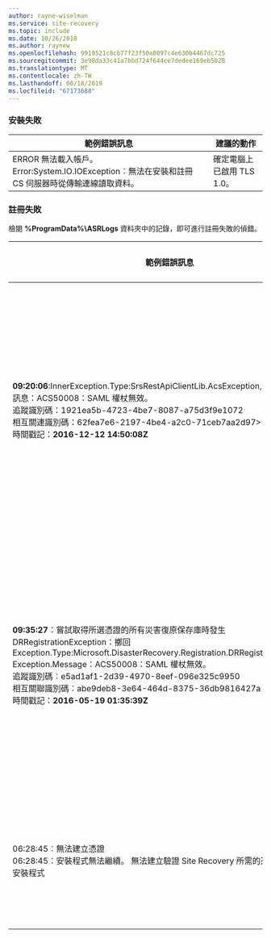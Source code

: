 ```yaml
---
author: rayne-wiselman
ms.service: site-recovery
ms.topic: include
ms.date: 10/26/2018
ms.author: raynew
ms.openlocfilehash: 9919521c8cb77f23f50a8097c4e630b4467dc725
ms.sourcegitcommit: 3e98da33c41a7bbd724f644ce7dedee169eb5028
ms.translationtype: MT
ms.contentlocale: zh-TW
ms.lasthandoff: 06/18/2019
ms.locfileid: "67173688"
---
```

### <a name="installation-failures"></a>安裝失敗
| **範例錯誤訊息** | **建議的動作** |
|--------------------------|------------------------|
|ERROR   無法載入帳戶。 Error:System.IO.IOException︰無法在安裝和註冊 CS 伺服器時從傳輸連線讀取資料。| 確定電腦上已啟用 TLS 1.0。 |

### <a name="registration-failures"></a>註冊失敗
檢閱 **%ProgramData%\ASRLogs** 資料夾中的記錄，即可進行註冊失敗的偵錯。

| **範例錯誤訊息** | **建議的動作** |
|--------------------------|------------------------|
|**09:20:06**:InnerException.Type:SrsRestApiClientLib.AcsException,InnerException。<br>訊息：ACS50008：SAML 權杖無效。<br>追蹤識別碼：1921ea5b-4723-4be7-8087-a75d3f9e1072<br>相互關連識別碼：62fea7e6-2197-4be4-a2c0-71ceb7aa2d97><br>時間戳記：**2016-12-12 14:50:08Z<br>** | 請確保系統時鐘上的時間與本地時間的偏差未超過 15 分鐘。 重新執行安裝程式以完成註冊。|
|**09:35:27**：嘗試取得所選憑證的所有災害復原保存庫時發生 DRRegistrationException：擲回 Exception.Type:Microsoft.DisasterRecovery.Registration.DRRegistrationException, Exception.Message：ACS50008：SAML 權杖無效。<br>追蹤識別碼︰e5ad1af1-2d39-4970-8eef-096e325c9950<br>相互關聯識別碼︰abe9deb8-3e64-464d-8375-36db9816427a<br>時間戳記：**2016-05-19 01:35:39Z**<br> | 請確保系統時鐘上的時間與本地時間的偏差未超過 15 分鐘。 重新執行安裝程式以完成註冊。|
|06:28:45︰無法建立憑證<br>06:28:45：安裝程式無法繼續。 無法建立驗證 Site Recovery 所需的憑證。 重新執行安裝程式 | 確定您是以本機系統管理員身分執行安裝程式。 |
